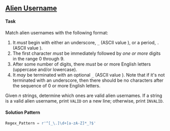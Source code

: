 ## [Alien Username](https://www.hackerrank.com/challenges/alien-username/problem)

#### Task

Match alien usernames with the following format:

1. It *must* begin with either an underscore, `_` (ASCII value ), or a period, `.` (ASCII value ).
2. The first character *must* be immediately followed by *one or more* digits in the range 0 through 9.
3. After some number of digits, there *must* be  or more English letters (uppercase and/or lowercase).
4. It *may* be terminated with an optional `_` (ASCII value ). Note that if it's not terminated with an underscore, then there should be no characters after the sequence of 0 or more English letters.

Given *n* strings, determine which ones are valid alien usernames. If a string is a valid alien username, print `VALID` on a new line; otherwise, print `INVALID`.

#### Solution Pattern

```python
Regex_Pattern = r'^[_\.]\d+[a-zA-Z]*_?$'
```

